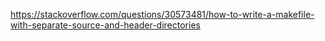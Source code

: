 https://stackoverflow.com/questions/30573481/how-to-write-a-makefile-with-separate-source-and-header-directories

